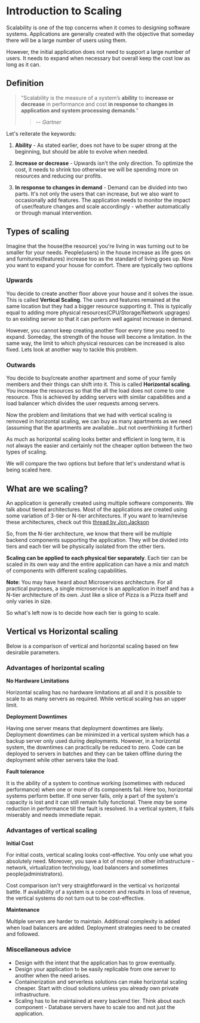 # Introduction to Scaling

Scalability is one of the top concerns when it comes to designing software systems. Applications are generally created with the objective that someday there will be a large number of users using them. 

However, the initial application does not need to support a large number of users. It needs to expand when necessary but overall keep the cost low as long as it can.

## Definition

> "Scalability is the measure of a system’s **ability** to **increase or decrease** in performance and cost **in response to changes in application and system processing demands**."
> > -- <cite>Gartner</cite>

Let's reiterate the keywords:
1. **Ability** - As stated earlier, does not have to be super strong at the beginning, but should be able to evolve when needed.

2. **Increase or decrease** - Upwards isn't the only direction. To optimize the cost, it needs to shrink too otherwise we will be spending more on resources and reducing our profits.

3. **In response to changes in demand** - Demand can be divided into two parts. It's not only the users that can increase, but we also want to occasionally add features. The application needs to monitor the impact of user/feature changes and scale accordingly - whether automatically or through manual intervention.


## Types of scaling

Imagine that the house(the resource) you're living in was turning out to be smaller for your needs. People(users) in the house increase as life goes on and furnitures(features) increase too as the standard of living goes up. Now you want to expand your house for comfort. There are typically two options

### Upwards 

You decide to create another floor above your house and it solves the issue. This is called **Vertical Scaling**. The users and features remained at the same location but they had a bigger resource supporting it. This is typically equal to adding more physical resources(CPU/Storage/Network upgrages) to an existing server so that it can perform well against increase in demand.

However, you cannot keep creating another floor every time you need to expand. Someday, the strength of the  house will become a limitation. In the same way, the limit to which physical resources can be increased is also fixed. Lets look at another way to tackle this problem.

### Outwards 

You decide to buy/create another apartment and some of your family members and their things can shift into it. This is called **Horizontal scaling**. You increase the resources so that the all the load does not come to one resource. This is achieved by adding servers with similar capabilities and a load balancer which divides the user requests among servers.

Now the problem and limitations that we had with vertical scaling is removed in horizontal scaling, we can buy as many apartments as we need (assuming that the apartments are available...but not overthinking it further)

As much as horizontal scaling looks better and efficient in long term, it is not always the easier and certainly not the cheaper option between the two types of scaling. 

We will compare the two options but before that let's understand what is being scaled here.

## What are we scaling?

An application is generally created using multiple software components. We talk about tiered architectures. Most of the applications are created using some variation of 3-tier or N-tier architectures. If you want to learn/revise these architectures, check out this [thread by Jon Jackson](https://twitter.com/iamjonjackson/status/1448261875947425793)

So, from the N-tier architecture, we know that there will be multiple backend components supporting the application. They will be divided into tiers and each tier will be physically isolated from the other tiers.

**Scaling can be applied to each physical tier separately**. Each tier can be scaled in its own way and the entire application can have a mix and match of components with different scaling capabilities.

**Note**: You may have heard about Microservices architecture. For all practical purposes, a single microservice is an application in itself and has a N-tier architecture of its own. Just like a slice of Pizza is a Pizza itself and only varies in size.

So what's left now is to decide how each tier is going to scale.

## Vertical vs Horizontal scaling

Below is a comparison of vertical and horizontal scaling based on few desirable parameters.

### Advantages of horizontal scaling


**No Hardware Limitations**

Horizontal scaling has no hardware limitations at all and it is possible to scale to as many servers as required. While vertical scaling has an upper limit.

**Deployment Downtimes** 

Having one server means that deployment downtimes are likely. Deployment downtimes can be minimized in a vertical system which has a backup server only used during deployments. However, in a horizontal system, the downtimes can practically be reduced to zero. Code can be deployed to servers in batches and they can be taken offline during the deployment while other servers take the load.

**Fault tolerance** 

It is the ability of a system to continue working (sometimes with reduced performance) when one or more of its components fail. Here too, horizontal systems perform better. If one server fails, only a part of the system's capacity is lost and it can still remain fully functional. There *may* be some reduction in performance till the fault is resolved. In a vertical system, it fails miserably and needs immediate repair.

### Advantages of vertical scaling

**Initial Cost** 

For initial costs, vertical scaling looks cost-effective. You only use what you absolutely need. Moreover, you save a lot of money on other infrastructure - network, virtualization technology, load balancers and sometimes people(administrators).

Cost comparison isn't very straightforward in the vertical vs horizontal battle. If availability of a system is a concern and results in loss of revenue, the vertical systems do not turn out to be cost-effective.

**Maintenance** 

Multiple servers are harder to maintain. Additional complexity is added when load balancers are added. Deployment strategies need to be created and followed. 

### Miscellaneous advice
- Design with the intent that the application has to grow eventually.
- Design your application to be easily replicable from one server to another when the need arises. 
- Containerization and serverless solutions can make horizontal scaling cheaper. Start with cloud solutions unless you already own private infrastructure.
- Scaling has to be maintained at every backend tier. Think about each component - Database servers have to scale too and not just the application.





